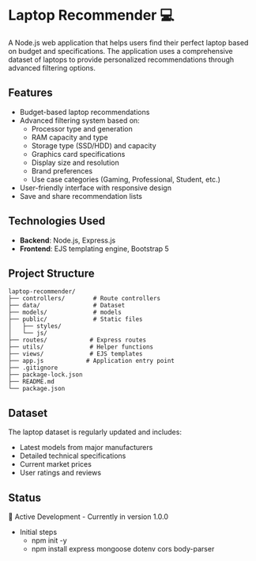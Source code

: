 # Laptop Recommender 💻

A Node.js web application that helps users find their perfect laptop based on budget and specifications. The application uses a comprehensive dataset of laptops to provide personalized recommendations through advanced filtering options.

## Features

- Budget-based laptop recommendations
- Advanced filtering system based on:
  - Processor type and generation
  - RAM capacity and type
  - Storage type (SSD/HDD) and capacity
  - Graphics card specifications
  - Display size and resolution
  - Brand preferences
  - Use case categories (Gaming, Professional, Student, etc.)
- User-friendly interface with responsive design
- Save and share recommendation lists

## Technologies Used

- **Backend**: Node.js, Express.js
- **Frontend**: EJS templating engine, Bootstrap 5

## Project Structure

```
laptop-recommender/
├── controllers/        # Route controllers
├── data/               # Dataset
├── models/             # models
├── public/             # Static files
│   ├── styles/
│   └── js/
├── routes/            # Express routes
├── utils/             # Helper functions
├── views/             # EJS templates
├── app.js            # Application entry point
├── .gitignore
├── package-lock.json
├── README.md
└── package.json
```

## Dataset

The laptop dataset is regularly updated and includes:
- Latest models from major manufacturers
- Detailed technical specifications
- Current market prices
- User ratings and reviews

## Status

🚀 Active Development - Currently in version 1.0.0
- Initial steps
    - npm init -y
    - npm install express mongoose dotenv cors body-parser